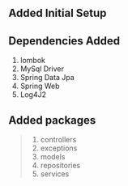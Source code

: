 ## Added Initial Setup

## Dependencies Added
1. lombok
2. MySql Driver
3. Spring Data Jpa
4. Spring Web
5. Log4J2

## Added packages
>1. controllers
>2. exceptions
>3. models
>4. repositories
>5. services
